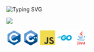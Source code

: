 ![Typing SVG](https://readme-typing-svg.demolab.com/?lines=Mikkel+Tygesen;mtygesen)

[![](https://github-readme-streak-stats.herokuapp.com?user=mtygesen&theme=radical)](https://git.io/streak-stats)

<p align="left">
  <img src="https://raw.githubusercontent.com/devicons/devicon/master/icons/c/c-original.svg" alt="c" width="40" height="40"/>
  <img src="https://raw.githubusercontent.com/devicons/devicon/master/icons/cplusplus/cplusplus-original.svg" alt="cplusplus" width="40" height="40"/>
  <img src="https://raw.githubusercontent.com/devicons/devicon/master/icons/javascript/javascript-original.svg" alt="javascript" width="40" height="40"/>
  <img src="https://raw.githubusercontent.com/devicons/devicon/master/icons/go/go-original-wordmark.svg" alt="golang" width="40" height="40"/>
  <img src="https://raw.githubusercontent.com/devicons/devicon/master/icons/java/java-original-wordmark.svg" alt="golang" width="40" height="40"/>
</p>
